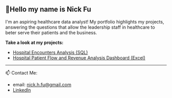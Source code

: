 ## 👋Hello my name is Nick Fu

I'm an aspiring healthcare data analyst! My portfolio highlights my projects, answering the questions that allow the leadership staff in healthcare to beter serve their patients and the business. 

**Take a look at my projects:** 
  - [Hospital Encounters Analysis (SQL)](https://github.com/nickfu98/Hospital-appointments-dashboard-excel)
  - [Hospital Patient Flow and Revenue Analysis Dashboard (Excel)](https://github.com/nickfu98/hospital-encounters-sql-project)

--- 

📫 Contact Me: 
- email: nick.h.fu@gmail.com
- [LinkedIn](https://www.linkedin.com/in/nick-fu-b0987b316/)



